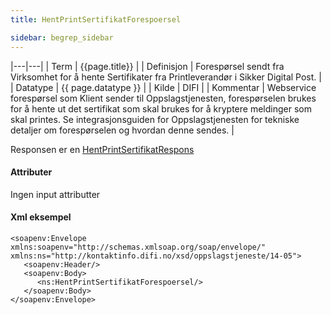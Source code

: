 ```yaml
--- 
title: HentPrintSertifikatForespoersel  

sidebar: begrep_sidebar
---
```

|---|---|
| Term          | {{page.title}} |
| Definisjon    | Forespørsel sendt fra Virksomhet for å hente Sertifikater fra Printleverandør i Sikker Digital Post. |
| Datatype      | {{ page.datatype }} |
| Kilde         | DIFI |
| Kommentar     | Webservice forespørsel som Klient sender til Oppslagstjenesten, forespørselen brukes for å hente ut det sertifikat som skal brukes for å kryptere meldinger som skal printes. Se integrasjonsguiden for Oppslagstjenesten for tekniske detaljer om forespørselen og hvordan denne sendes. |

Responsen er en [HentPrintSertifikatRespons]({{site.baseurl}}/docs/resources/begrep/oppslagstjenesten/HentPrintSertifikatRespons)

#### Attributer

Ingen input attributter

#### Xml eksempel

``` 
<soapenv:Envelope xmlns:soapenv="http://schemas.xmlsoap.org/soap/envelope/" xmlns:ns="http://kontaktinfo.difi.no/xsd/oppslagstjeneste/14-05">
   <soapenv:Header/>
   <soapenv:Body>
      <ns:HentPrintSertifikatForespoersel/>
   </soapenv:Body>
</soapenv:Envelope>
```
